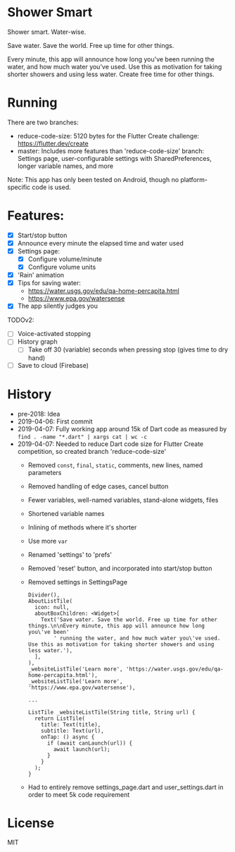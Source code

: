 # Shower Smart

Shower smart. Water-wise.

Save water. Save the world. Free up time for other things.

Every minute, this app will announce how long you've been running the water, and how much water you've used.
Use this as motivation for taking shorter showers and using less water. Create free time for other things.

# Running
There are two branches:
- reduce-code-size: 5120 bytes for the Flutter Create challenge: https://flutter.dev/create
- master: Includes more features than 'reduce-code-size' branch: Settings page, user-configurable settings with SharedPreferences, longer variable names, and more

Note: This app has only been tested on Android, though no platform-specific code is used.


# Features:
- [x] Start/stop button
- [x] Announce every minute the elapsed time and water used
- [x] Settings page:
  - [x] Configure volume/minute
  - [x] Configure volume units
- [x] 'Rain' animation
- [x] Tips for saving water:
  - https://water.usgs.gov/edu/qa-home-percapita.html
  - https://www.epa.gov/watersense
- [x] The app silently judges you

TODOv2:
- [ ] Voice-activated stopping
- [ ] History graph
  - [ ] Take off 30 (variable) seconds when pressing stop (gives time to dry hand)
- [ ] Save to cloud (Firebase)

# History
- pre-2018: Idea
- 2019-04-06: First commit
- 2019-04-07: Fully working app around 15k of Dart code as measured by `find . -name "*.dart" | xargs cat | wc -c`
- 2019-04-07: Needed to reduce Dart code size for Flutter Create competition, so created branch 'reduce-code-size'
  - Removed `const`, `final`, `static`, comments, new lines, named parameters
  - Removed handling of edge cases, cancel button
  - Fewer variables, well-named variables, stand-alone widgets, files
  - Shortened variable names
  - Inlining of methods where it's shorter
  - Use more `var`
  - Renamed 'settings' to 'prefs'
  - Removed 'reset' button, and incorporated into start/stop button
  - Removed settings in SettingsPage
  
        Divider(),
        AboutListTile(
          icon: null,
          aboutBoxChildren: <Widget>[
            Text('Save water. Save the world. Free up time for other things.\n\nEvery minute, this app will announce how long you\'ve been'
                ' running the water, and how much water you\'ve used. Use this as motivation for taking shorter showers and using less water.'),
          ],
        ),
        _websiteListTile('Learn more', 'https://water.usgs.gov/edu/qa-home-percapita.html'),
        _websiteListTile('Learn more', 'https://www.epa.gov/watersense'),
        
        ...
        
        ListTile _websiteListTile(String title, String url) {
          return ListTile(
            title: Text(title),
            subtitle: Text(url),
            onTap: () async {
              if (await canLaunch(url)) {
                await launch(url);
              }
            }
          );
        }
  - Had to entirely remove settings_page.dart and user_settings.dart in order to meet 5k code requirement

# License
MIT
